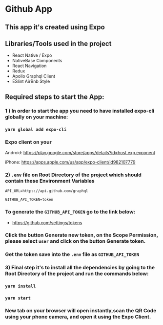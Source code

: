 # Github App
## This app it's created using Expo
## Libraries/Tools used in the project
- React Native / Expo
- NativeBase Components
- React Navigation
- Redux
- Apollo Graphql Client
- ESlint AirBnb Style

## Required steps to start the App: 
### 1 ) In order to start the app you need to have installed expo-cli globally on your machine: 
### `yarn global add expo-cli` 

### Expo client on your
Android: https://play.google.com/store/apps/details?id=host.exp.exponent

iPhone: 
https://apps.apple.com/us/app/expo-client/id982107779

### 2) `.env` file on Root Directory of the project which should contain these Environment Variables
`API_URL=https://api.github.com/graphql`

`GITHUB_API_TOKEN=token `

### To generate the `GITHUB_API_TOKEN` go to the link below: 
- https://github.com/settings/tokens
### Click the button Generate new token, on the Scope Permission, please select `user` and click on the button Generate token.
### Get the token save into the `.env` file as `GITHUB_API_TOKEN`


### 3) Final step it's to install all the dependencies by going to the Root Directory of the project and run the commands below:
### `yarn install`
### `yarn start`
### New tab on your browser will open instantly,scan the QR Code using your phone camera, and open it using the Expo Client.
